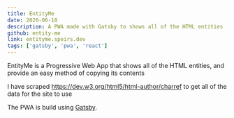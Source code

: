 ```yaml
---
title: EntityMe
date: 2020-06-18
description: A PWA made with Gatsby to shows all of the HTML entities
github: entity-me
link: entityme.speirs.dev
tags: ['gatsby', 'pwa', 'react']
---
```

EntityMe is a Progressive Web App that shows all of the HTML entities, and provide an easy method of copying its contents

I have scraped <https://dev.w3.org/html5/html-author/charref> to get all of the data for the site to use

The PWA is build using [Gatsby](https://www.gatsbyjs.org/).
